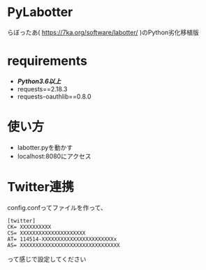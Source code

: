 # PyLabotter
らぼったあ( https://7ka.org/software/labotter/ )のPython劣化移植版

# requirements
- ***Python3.6以上***
- requests==2.18.3
- requests-oauthlib==0.8.0

# 使い方
- labotter.pyを動かす
- localhost:8080にアクセス

# Twitter連携
config.confってファイルを作って、
```
[twitter]
CK= XXXXXXXXXX
CS= XXXXXXXXXXXXXXXXXXXXX
AT= 114514-XXXXXXXXXXXXXXXXXXXXXXXx
AS= XXXXXXXXXXXXXXXXXXXXXXXXXXXXXXXX
```
って感じで設定してください
